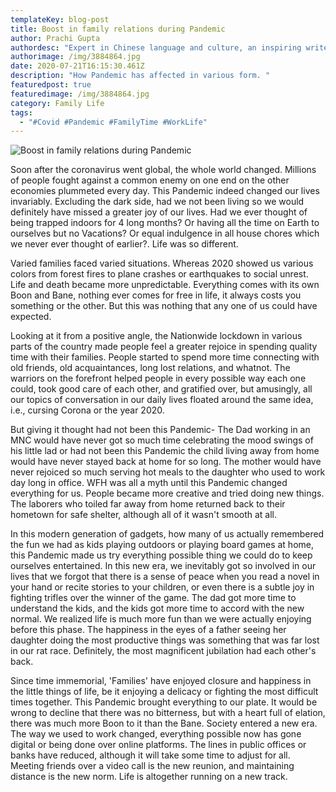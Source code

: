 ```yaml
---
templateKey: blog-post
title: Boost in family relations during Pandemic
author: Prachi Gupta
authordesc: "Expert in Chinese language and culture, an inspiring writer and . "
authorimage: /img/3884864.jpg
date: 2020-07-21T16:15:30.461Z
description: "How Pandemic has affected in various form. "
featuredpost: true
featuredimage: /img/3884864.jpg
category: Family Life
tags:
  - "#Covid #Pandemic #FamilyTime #WorkLife"
---
```

![Boost in family relations during Pandemic](/img/3884864.jpg "Boost in family relations during Pandemic")



Soon after the coronavirus went global, the whole world changed. Millions of people fought against a common enemy on one end on the other economies plummeted every day. This Pandemic indeed changed our lives invariably. Excluding the dark side, had we not been living so we would definitely have missed a greater joy of our lives. Had we ever thought of being trapped indoors for 4 long months? Or having all the time on Earth to ourselves but no Vacations? Or equal indulgence in all house chores which we never ever thought of earlier?. Life was so different.

Varied families faced varied situations. Whereas 2020 showed us various colors from forest fires to plane crashes or earthquakes to social unrest. Life and death became more unpredictable. Everything comes with its own Boon and Bane, nothing ever comes for free in life, it always costs you something or the other. But this was nothing that any one of us could have expected.

Looking at it from a positive angle, the Nationwide lockdown in various parts of the country made people feel a greater rejoice in spending quality time with their families. People started to spend more time connecting with old friends, old acquaintances, long lost relations, and whatnot. The warriors on the forefront helped people in every possible way each one could, took good care of each other, and gratified over, but amusingly, all our topics of conversation in our daily lives floated around the same idea, i.e., cursing Corona or the year 2020.

But giving it thought had not been this Pandemic- The Dad working in an MNC would have never got so much time celebrating the mood swings of his little lad or had not been this Pandemic the child living away from home would have never stayed back at home for so long. The mother would have never rejoiced so much serving hot meals to the daughter who used to work day long in office.  WFH was all a myth until this Pandemic changed everything for us. People became more creative and tried doing new things. The laborers who toiled far away from home returned back to their hometown for safe shelter, although all of it wasn't smooth at all.

In this modern generation of gadgets, how many of us actually remembered the fun we had as kids playing outdoors or playing board games at home, this Pandemic made us try everything possible thing we could do to keep ourselves entertained. In this new era, we inevitably got so involved in our lives that we forgot that there is a sense of peace when you read a novel in your hand or recite stories to your children, or even there is a subtle joy in fighting trifles over the winner of the game. The dad got more time to understand the kids, and the kids got more time to accord with the new normal. We realized life is much more fun than we were actually enjoying before this phase. The happiness in the eyes of a father seeing her daughter doing the most productive things was something that was far lost in our rat race. Definitely, the most magnificent jubilation had each other's back.

Since time immemorial, 'Families' have enjoyed closure and happiness in the little things of life, be it enjoying a delicacy or fighting the most difficult times together. This Pandemic brought everything to our plate. It would be wrong to decline that there was no bitterness, but with a heart full of elation, there was much more Boon to it than the Bane. Society entered a new era. The way we used to work changed, everything possible now has gone digital or being done over online platforms. The lines in public offices or banks have reduced, although it will take some time to adjust for all. Meeting friends over a video call is the new reunion, and maintaining distance is the new norm. Life is altogether running on a new track.